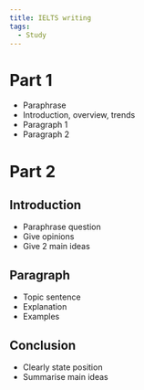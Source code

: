 ```yaml
---
title: IELTS writing
tags:
  - Study
---
```


# Part 1

- Paraphrase
- Introduction, overview, trends
- Paragraph 1
- Paragraph 2

# Part 2

## Introduction

- Paraphrase question
- Give opinions
- Give 2 main ideas

## Paragraph

- Topic sentence
- Explanation
- Examples

## Conclusion

- Clearly state position
- Summarise main ideas
